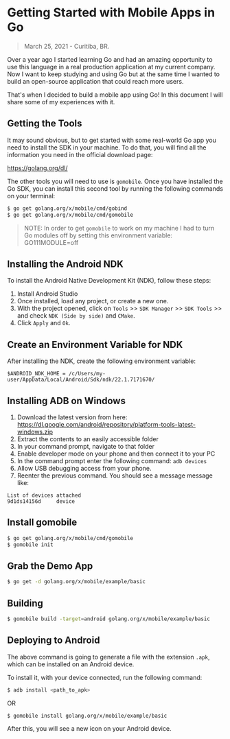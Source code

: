 # Getting Started with Mobile Apps in Go

>March 25, 2021 - Curitiba, BR.

Over a year ago I started learning Go and had an amazing opportunity to use this language in a real production application at my current company. Now I want to keep studying and using Go but at the same time I wanted to build an open-source application that could reach more users.

That's when I decided to build a mobile app using Go! In this document I will share some of my experiences with it.

## Getting the Tools

It may sound obvious, but to get started with some real-world Go app you need to install the SDK in your machine. To do that, you will find all the information you need in the official download page:

https://golang.org/dl/

The other tools you will need to use is `gomobile`. Once you have installed the Go SDK, you can install this second tool by running the following commands on your terminal:

```bash
$ go get golang.org/x/mobile/cmd/gobind
$ go get golang.org/x/mobile/cmd/gomobile
```

>NOTE: In order to get `gomobile` to work on my machine I had to turn Go modules off by setting this environment variable: GO111MODULE=off

## Installing the Android NDK

To install the Android Native Development Kit (NDK), follow these steps:

1. Install Android Studio
2. Once installed, load any project, or create a new one.
3. With the project opened, click on `Tools` >> `SDK Manager` >> `SDK Tools` >> and check `NDK (Side by side)` and `CMake`.
4. Click `Apply` and `Ok`.

## Create an Environment Variable for NDK

After installing the NDK, create the following environment variable:

```
$ANDROID_NDK_HOME = /c/Users/my-user/AppData/Local/Android/Sdk/ndk/22.1.7171670/
```

## Installing ADB on Windows

1. Download the latest version from here: https://dl.google.com/android/repository/platform-tools-latest-windows.zip
2. Extract the contents to an easily accessible folder
3. In your command prompt, navigate to that folder
4. Enable developer mode on your phone and then connect it to your PC
5. In the command prompt enter the following command: `adb devices`
6. Allow USB debugging access from your phone.
7. Reenter the previous command. You should see a message message like:

```
List of devices attached
9d1ds14156d     device
```

## Install gomobile

```bash
$ go get golang.org/x/mobile/cmd/gomobile
$ gomobile init
```

## Grab the Demo App

```bash
$ go get -d golang.org/x/mobile/example/basic
```

## Building

```bash
$ gomobile build -target=android golang.org/x/mobile/example/basic
```

## Deploying to Android

The above command is going to generate a file with the extension `.apk`, which can be installed on an Android device.

To install it, with your device connected, run the following command:

```bash
$ adb install <path_to_apk>
```

OR

```bash
$ gomobile install golang.org/x/mobile/example/basic
```

After this, you will see a new icon on your Android device.